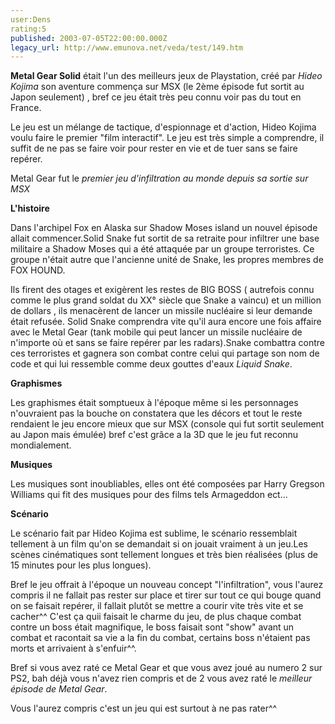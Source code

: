 ```yaml
---
user:Dens
rating:5
published: 2003-07-05T22:00:00.000Z
legacy_url: http://www.emunova.net/veda/test/149.htm
---
```

**Metal Gear Solid** était l'un des meilleurs jeux de Playstation, créé par _Hideo Kojima_ son aventure commença sur MSX (le 2ème épisode fut sortit au Japon seulement) , bref ce jeu était très peu connu voir pas du tout en France.  

Le jeu est un mélange de tactique, d'espionnage et d'action, Hideo Kojima voulu faire le premier "film interactif". Le jeu est très simple a comprendre, il suffit de ne pas se faire voir pour rester en vie et de tuer sans se faire repérer.  

Metal Gear fut le _premier jeu d'infiltration au monde depuis sa sortie sur MSX_  

  

**L'histoire**  

Dans l'archipel Fox en Alaska sur Shadow Moses island un nouvel épisode allait commencer.Solid Snake fut sortit de sa retraite pour infiltrer une base militaire a Shadow Moses qui a été attaquée par un groupe terroristes. Ce groupe n'était autre que l'ancienne unité de Snake, les propres membres de FOX HOUND.  

Ils firent des otages et exigèrent les restes de BIG BOSS ( autrefois connu comme le plus grand soldat du XX° siècle que Snake a vaincu) et un million de dollars , ils menacèrent de lancer un missile nucléaire si leur demande était refusée. Solid Snake comprendra vite qu'il aura encore une fois affaire avec le Metal Gear (tank mobile qui peut lancer un missile nucléaire de n'importe où et sans se faire repérer par les radars).Snake combattra contre ces terroristes et gagnera son combat contre celui qui partage son nom de code et qui lui ressemble comme deux gouttes d'eaux _Liquid Snake_.  

  

**Graphismes**  

Les graphismes était somptueux à l'époque même si les personnages n'ouvraient pas la bouche on constatera que les décors et tout le reste rendaient le jeu encore mieux que sur MSX (console qui fut sortit seulement au Japon mais émulée) bref c'est grâce a la 3D que le jeu fut reconnu mondialement.  

  

**Musiques**  

Les musiques sont inoubliables, elles ont été composées par Harry Gregson Williams qui fit des musiques pour des films tels Armageddon ect...  

  

**Scénario**  

Le scénario fait par Hideo Kojima est sublime, le scénario ressemblait tellement à un film qu'on se demandait si on jouait vraiment à un jeu.Les scènes cinématiques sont tellement longues et très bien réalisées (plus de 15 minutes pour les plus longues).  

  

Bref le jeu offrait à l'époque un nouveau concept "l'infiltration", vous l'aurez compris il ne fallait pas rester sur place et tirer sur tout ce qui bouge quand on se faisait repérer, il fallait plutôt se mettre a courir vite très vite et se cacher^^ C'est ça quii faisait le charme du jeu, de plus chaque combat contre un boss était magnifique, le boss faisait sont "show" avant un combat et racontait sa vie a la fin du combat, certains boss n'étaient pas morts et arrivaient à s'enfuir^^.  

Bref si vous avez raté ce Metal Gear et que vous avez joué au numero 2 sur PS2, bah déjà vous n'avez rien compris et de 2 vous avez raté le _meilleur épisode de Metal Gear_.  

Vous l'aurez compris c'est un jeu qui est surtout à ne pas rater^^